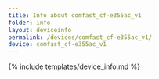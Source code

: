 ```yaml
---
title: Info about comfast_cf-e355ac_v1
folder: info
layout: deviceinfo
permalink: /devices/comfast_cf-e355ac_v1/
device: comfast_cf-e355ac_v1
---
```

{% include templates/device_info.md %}
